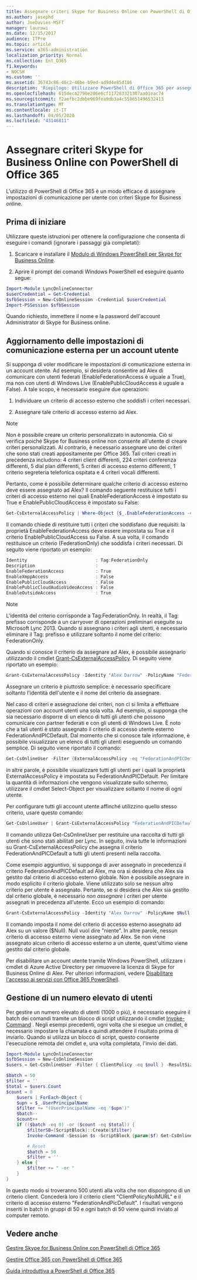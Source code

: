 ```yaml
---
title: Assegnare criteri Skype for Business Online con PowerShell di Office 365
ms.author: josephd
author: JoeDavies-MSFT
manager: laurawi
ms.date: 12/15/2017
audience: ITPro
ms.topic: article
ms.service: o365-administration
localization_priority: Normal
ms.collection: Ent_O365
f1.keywords:
- NOCSH
ms.custom: ''
ms.assetid: 36743c86-46c2-46be-b9ed-ad9d4e85d186
description: 'Riepilogo: Utilizzare PowerShell di Office 365 per assegnare impostazioni di comunicazione per utente con criteri Skype for Business online.'
ms.openlocfilehash: 615deca2790e206e6cf117283321307aa01eac74
ms.sourcegitcommit: f2aefbc2dbbe969fea9db3a4c558651496532413
ms.translationtype: MT
ms.contentlocale: it-IT
ms.lasthandoff: 04/05/2020
ms.locfileid: "43146811"
---
```

# <a name="assign-per-user-skype-for-business-online-policies-with-office-365-powershell"></a>Assegnare criteri Skype for Business Online con PowerShell di Office 365

L'utilizzo di PowerShell di Office 365 è un modo efficace di assegnare impostazioni di comunicazione per utente con criteri Skype for Business online.
  
## <a name="before-you-begin"></a>Prima di iniziare

Utilizzare queste istruzioni per ottenere la configurazione che consenta di eseguire i comandi (ignorare i passaggi già completati):
  
1. Scaricare e installare il [Modulo di Windows PowerShell per Skype for Business Online](https://www.microsoft.com/download/details.aspx?id=39366).
    
2. Aprire il prompt dei comandi Windows PowerShell ed eseguire quanto segue: 
    
```powershell
Import-Module LyncOnlineConnector
$userCredential = Get-Credential
$sfbSession = New-CsOnlineSession -Credential $userCredential
Import-PSSession $sfbSession
```

Quando richiesto, immettere il nome e la password dell'account Administrator di Skype for Business online.
    
## <a name="updating-external-communication-settings-for-a-user-account"></a>Aggiornamento delle impostazioni di comunicazione esterna per un account utente

Si supponga di voler modificare le impostazioni di comunicazione esterna in un account utente. Ad esempio, si desidera consentire ad Alex di comunicare con utenti federati (EnableFederationAccess è uguale a True), ma non con utenti di Windows Live (EnablePublicCloudAccess è uguale a False). A tale scopo, è necessario eseguire due operazioni:
  
1. Individuare un criterio di accesso esterno che soddisfi i criteri necessari.
    
2. Assegnare tale criterio di accesso esterno ad Alex.
    
> [!NOTE]
>  Non è possibile creare un criterio personalizzato in autonomia. Ciò si verifica poiché Skype for Business online non consente all'utente di creare criteri personalizzati. Al contrario, è necessario assegnare uno dei criteri che sono stati creati appositamente per Office 365. Tali criteri creati in precedenza includono: 4 criteri client differenti, 224 criteri conferenza differenti, 5 dial plan differenti, 5 criteri di accesso esterno differenti, 1 criterio segreteria telefonica ospitata e 4 criteri vocali differenti.
  
Pertanto, come è possibile determinare qualche criterio di accesso esterno deve essere assegnato ad Alex? Il comando seguente restituisce tutti i criteri di accesso esterno nei quali EnableFederationAccess è impostato su True e EnablePublicCloudAccess è impostato su False:
  
```powershell
Get-CsExternalAccessPolicy | Where-Object {$_.EnableFederationAccess -eq $True -and $_.EnablePublicCloudAccess -eq $False}
```

Il comando chiede di restituire tutti i criteri che soddisfano due requisiti: la proprietà EnableFederationAccess deve essere impostata su True e il criterio EnablePublicCloudAccess su False. A sua volta, il comando restituisce un criterio (FederationOnly) che soddisfa i criteri necessari. Di seguito viene riportato un esempio:
  
```powershell
Identity                          : Tag:FederationOnly
Description                       :
EnableFederationAccess            : True
EnableXmppAccess                  : False
EnablePublicCloudAccess           : False
EnablePublicCloudAudioVideoAccess : False
EnableOutsideAccess               : True
```

> [!NOTE]
> L'identità del criterio corrisponde a Tag:FederationOnly. In realtà, il Tag: prefisso corrisponde a un carryover di operazioni preliminari eseguite su Microsoft Lync 2013. Quando si assegnano i criteri agli utenti, è necessario eliminare il Tag: prefisso e utilizzare soltanto il nome del criterio: FederationOnly. 
  
Quando si conosce il criterio da assegnare ad Alex, è possibile assegnarlo utilizzando il cmdlet [Grant-CsExternalAccessPolicy](https://go.microsoft.com/fwlink/?LinkId=523974). Di seguito viene riportato un esempio:
  
```powershell
Grant-CsExternalAccessPolicy -Identity "Alex Darrow" -PolicyName "FederationOnly"
```

Assegnare un criterio è piuttosto semplice: è necessario specificare soltanto l'identità dell'utente e il nome del criterio da assegnare. 
  
Nel caso di criteri e assegnazione dei criteri, non ci si limita a effettuare operazioni con account utenti una sola volta. Ad esempio, si supponga che sia necessario disporre di un elenco di tutti gli utenti che possono comunicare con partner federati e con gli utenti di Windows Live. È noto che a tali utenti è stato assegnato il criterio di accesso utente esterno FederationAndPICDefault. Dal momento che si conosce tale informazione, è possibile visualizzare un elenco di tutti gli utenti eseguendo un comando semplice. Di seguito viene riportato il comando:
  
```powershell
Get-CsOnlineUser -Filter {ExternalAccessPolicy -eq "FederationAndPICDefault"} | Select-Object DisplayName
```

in altre parole, è possibile visualizzare tutti gli utenti per i quali la proprietà ExternalAccessPolicy è impostata su FederationAndPICDefault. Per limitare la quantità di informazioni che vengono visualizzate sullo schermo, utilizzare il cmdlet Select-Object per visualizzare soltanto il nome di ogni utente. 
  
Per configurare tutti gli account utente affinché utilizzino quello stesso criterio, usare questo comando:
  
```powershell
Get-CsOnlineUser | Grant-CsExternalAccessPolicy "FederationAndPICDefault"
```

Il comando utilizza Get-CsOnlineUser per restituire una raccolta di tutti gli utenti che sono stati abilitati per Lync. In seguito, invia tutte le informazioni su Grant-CsExternalAccessPolicy che assegna il criterio FederationAndPICDefault a tutti gli utenti presenti nella raccolta.
  
Come esempio aggiuntivo, si supponga di aver assegnato in precedenza il criterio FederationAndPICDefault ad Alex, ma ora si desidera che Alex sia gestito dal criterio di accesso esterno globale. Non è possibile assegnare in modo esplicito il criterio globale. Viene utilizzato solo se nessun altro criterio per utente è assegnato. Pertanto, se si desidera che Alex sia gestito dal criterio globale, è necessario  *non assegnare*  i criteri per utente assegnati in precedenza all'utente. Ecco un esempio di comando:
  
```powershell
Grant-CsExternalAccessPolicy -Identity "Alex Darrow" -PolicyName $Null
```

Il comando imposta il nome del criterio di accesso esterno assegnato ad Alex su un valore ($Null). Null vuol dire "niente". In altre parole, nessun criterio di accesso esterno viene assegnato ad Alex. Se non viene assegnato alcun criterio di accesso esterno a un utente, quest'ultimo viene gestito dal criterio globale.
  
Per disabilitare un account utente tramite Windows PowerShell, utilizzare i cmdlet di Azure Active Directory per rimuovere la licenza di Skype for Business Online di Alex. Per ulteriori informazioni, vedere [Disabilitare l'accesso ai servizi con Office 365 PowerShell](assign-licenses-to-user-accounts-with-office-365-powershell.md).

## <a name="managing-large-numbers-of-users"></a>Gestione di un numero elevato di utenti

Per gestire un numero elevato di utenti (1000 o più), è necessario eseguire il batch dei comandi tramite un blocco di script utilizzando il cmdlet [Invoke-Command](https://docs.microsoft.com/en-us/powershell/module/microsoft.powershell.core/invoke-command?view=powershell-7) .  Negli esempi precedenti, ogni volta che si esegue un cmdlet, è necessario impostare la chiamata e quindi attendere il risultato prima di inviarlo.  Quando si utilizza un blocco di script, questo consente l'esecuzione remota dei cmdlet e, una volta completata, l'invio dei dati. 

```powershell
Import-Module LyncOnlineConnector
$sfbSession = New-CsOnlineSession
$users = Get-CsOnlineUser -Filter { ClientPolicy -eq $null } -ResultSize 500

$batch = 50
$filter = ''
$total = $users.Count
$count = 0
    $users | ForEach-Object {
    $upn = $_.UserPrincipalName
    $filter += "(UserPrincipalName -eq '$upn')"
    $batch--
    $count++
    if (($batch -eq 0) -or ($count -eq $total)) {
        $filterSB=[ScriptBlock]::Create($filter)
        Invoke-Command -Session $s -ScriptBlock {param($f) Get-CsOnlineUser -filter $f | Grant-CsClientPolicy -PolicyName "ClientPolicyNoIMURL" -Passthru | Grant-CsExternalAccessPolicy -PolicyName "FederationAndPICDefault"} -ArgumentList $filterSB

        # Reset
        $batch = 50
        $filter = ''
    } else {
        $filter += " -or "
    }
}
```

In questo modo si troveranno 500 utenti alla volta che non dispongono di un criterio client. Concederà loro il criterio client "ClientPolicyNoIMURL" e il criterio di accesso esterno "FederationAndPicDefault". I risultati vengono inseriti in batch in gruppi di 50 e ogni batch di 50 viene quindi inviato al computer remoto.
  
## <a name="see-also"></a>Vedere anche

[Gestire Skype for Business Online con PowerShell di Office 365](manage-skype-for-business-online-with-office-365-powershell.md)
  
[Gestire Office 365 con PowerShell di Office 365](manage-office-365-with-office-365-powershell.md)
  
[Guida introduttiva a PowerShell di Office 365](getting-started-with-office-365-powershell.md)
